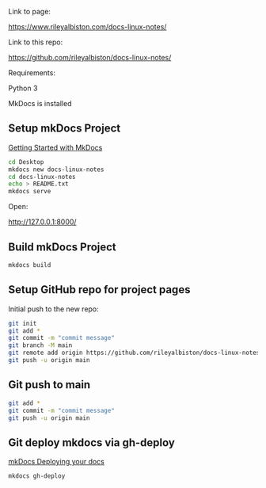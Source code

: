 Link to page:

https://www.rileyalbiston.com/docs-linux-notes/

Link to this repo:

https://github.com/rileyalbiston/docs-linux-notes/

Requirements:

Python 3

MkDocs is installed

## Setup mkDocs Project

[Getting Started with MkDocs](https://www.mkdocs.org/getting-started/)
```bash
cd Desktop
mkdocs new docs-linux-notes
cd docs-linux-notes
echo > README.txt
mkdocs serve
```
Open:

http://127.0.0.1:8000/

## Build mkDocs Project

```bash
mkdocs build
```

## Setup GitHub repo for project pages

<Add notes on setting up the repo on GitHub and creating the gh-pages branch>

Initial push to the new repo:

```bash
git init
git add * 
git commit -m "commit message"
git branch -M main
git remote add origin https://github.com/rileyalbiston/docs-linux-notes.git
git push -u origin main
```

## Git push to main

```bash
git add * 
git commit -m "commit message"
git push -u origin main
```


## Git deploy mkdocs via gh-deploy

[mkDocs Deploying your docs](https://www.mkdocs.org/user-guide/deploying-your-docs/)

```bash
mkdocs gh-deploy
```









